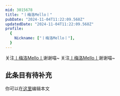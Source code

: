 ```yaml
---
mid: 3015678
title: "丨梅洛Mello丨"
pubDate: "2024-11-04T11:22:09.568Z"
updatedDate: "2024-11-04T11:22:09.568Z"
profile:
  {
    Nickname: ["丨梅洛Mello丨"],
  }
---
```


关注[丨梅洛Mello丨](https://space.bilibili.com/3015678)谢谢喵~ 关注[丨梅洛Mello丨](https://space.bilibili.com/3015678)谢谢喵~

## 此条目有待补充
你可以在[这里](https://github.com/Yuhanawa/VTuber.ICU/edit/master/src/content/v/丨梅洛Mello丨/index.md)编辑本文
